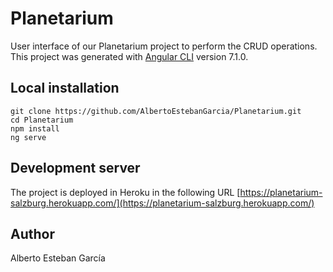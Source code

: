 # Planetarium

User interface of our Planetarium project to perform the CRUD operations.
This project was generated with [Angular CLI](https://github.com/angular/angular-cli) version 7.1.0.

## Local installation
    git clone https://github.com/AlbertoEstebanGarcia/Planetarium.git
    cd Planetarium
    npm install
    ng serve

## Development server

The project is deployed in Heroku in the following URL  [https://planetarium-salzburg.herokuapp.com/](https://planetarium-salzburg.herokuapp.com/)

## Author
Alberto Esteban García
